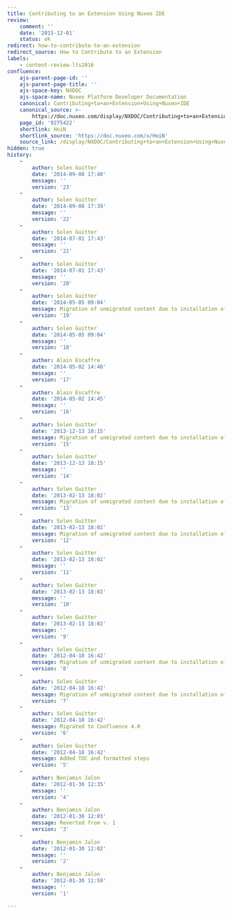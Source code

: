 ```yaml
---
title: Contributing to an Extension Using Nuxeo IDE
review:
    comment: ''
    date: '2015-12-01'
    status: ok
redirect: how-to-contribute-to-an-extension
redirect_source: How to Contribute to an Extension
labels:
    - content-review-lts2016
confluence:
    ajs-parent-page-id: ''
    ajs-parent-page-title: ''
    ajs-space-key: NXDOC
    ajs-space-name: Nuxeo Platform Developer Documentation
    canonical: Contributing+to+an+Extension+Using+Nuxeo+IDE
    canonical_source: >-
        https://doc.nuxeo.com/display/NXDOC/Contributing+to+an+Extension+Using+Nuxeo+IDE
    page_id: '9275422'
    shortlink: HoiN
    shortlink_source: 'https://doc.nuxeo.com/x/HoiN'
    source_link: /display/NXDOC/Contributing+to+an+Extension+Using+Nuxeo+IDE
hidden: true
history:
    -
        author: Solen Guitter
        date: '2014-09-08 17:40'
        message: ''
        version: '23'
    -
        author: Solen Guitter
        date: '2014-09-08 17:39'
        message: ''
        version: '22'
    -
        author: Solen Guitter
        date: '2014-07-01 17:43'
        message: ''
        version: '21'
    -
        author: Solen Guitter
        date: '2014-07-01 17:43'
        message: ''
        version: '20'
    -
        author: Solen Guitter
        date: '2014-05-05 09:04'
        message: Migration of unmigrated content due to installation of a new plugin
        version: '19'
    -
        author: Solen Guitter
        date: '2014-05-05 09:04'
        message: ''
        version: '18'
    -
        author: Alain Escaffre
        date: '2014-05-02 14:48'
        message: ''
        version: '17'
    -
        author: Alain Escaffre
        date: '2014-05-02 14:45'
        message: ''
        version: '16'
    -
        author: Solen Guitter
        date: '2013-12-13 18:15'
        message: Migration of unmigrated content due to installation of a new plugin
        version: '15'
    -
        author: Solen Guitter
        date: '2013-12-13 18:15'
        message: ''
        version: '14'
    -
        author: Solen Guitter
        date: '2013-02-13 18:02'
        message: Migration of unmigrated content due to installation of a new plugin
        version: '13'
    -
        author: Solen Guitter
        date: '2013-02-13 18:02'
        message: Migration of unmigrated content due to installation of a new plugin
        version: '12'
    -
        author: Solen Guitter
        date: '2013-02-13 18:02'
        message: ''
        version: '11'
    -
        author: Solen Guitter
        date: '2013-02-13 18:02'
        message: ''
        version: '10'
    -
        author: Solen Guitter
        date: '2013-02-13 18:02'
        message: ''
        version: '9'
    -
        author: Solen Guitter
        date: '2012-04-18 16:42'
        message: Migration of unmigrated content due to installation of a new plugin
        version: '8'
    -
        author: Solen Guitter
        date: '2012-04-18 16:42'
        message: Migration of unmigrated content due to installation of a new plugin
        version: '7'
    -
        author: Solen Guitter
        date: '2012-04-18 16:42'
        message: Migrated to Confluence 4.0
        version: '6'
    -
        author: Solen Guitter
        date: '2012-04-18 16:42'
        message: Added TOC and formatted steps
        version: '5'
    -
        author: Benjamin Jalon
        date: '2012-01-30 12:35'
        message: ''
        version: '4'
    -
        author: Benjamin Jalon
        date: '2012-01-30 12:03'
        message: Reverted from v. 1
        version: '3'
    -
        author: Benjamin Jalon
        date: '2012-01-30 12:02'
        message: ''
        version: '2'
    -
        author: Benjamin Jalon
        date: '2012-01-30 11:59'
        message: ''
        version: '1'

---
```

